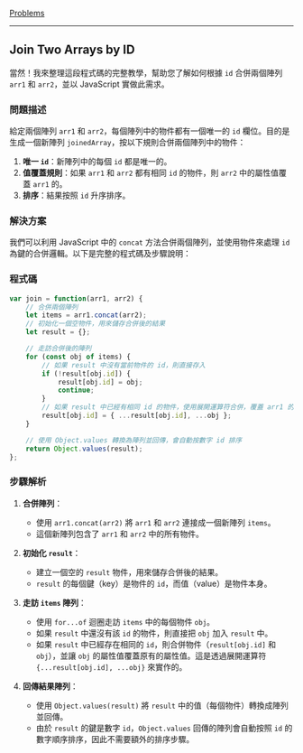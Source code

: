 [Problems](https://leetcode.com/problems/join-two-arrays-by-id/description/?envType=study-plan-v2&envId=30-days-of-javascript)

---

## Join Two Arrays by ID

當然！我來整理這段程式碼的完整教學，幫助您了解如何根據 `id` 合併兩個陣列 `arr1` 和 `arr2`，並以 JavaScript 實做此需求。

### 問題描述

給定兩個陣列 `arr1` 和 `arr2`，每個陣列中的物件都有一個唯一的 `id` 欄位。目的是生成一個新陣列 `joinedArray`，按以下規則合併兩個陣列中的物件：

1. **唯一 `id`**：新陣列中的每個 `id` 都是唯一的。
2. **值覆蓋規則**：如果 `arr1` 和 `arr2` 都有相同 `id` 的物件，則 `arr2` 中的屬性值覆蓋 `arr1` 的。
3. **排序**：結果按照 `id` 升序排序。

### 解決方案

我們可以利用 JavaScript 中的 `concat` 方法合併兩個陣列，並使用物件來處理 `id` 為鍵的合併邏輯。以下是完整的程式碼及步驟說明：

### 程式碼

```javascript
var join = function(arr1, arr2) {
    // 合併兩個陣列
    let items = arr1.concat(arr2);
    // 初始化一個空物件，用來儲存合併後的結果
    let result = {};

    // 走訪合併後的陣列
    for (const obj of items) {
        // 如果 result 中沒有當前物件的 id，則直接存入
        if (!result[obj.id]) {
            result[obj.id] = obj;
            continue;
        }
        // 如果 result 中已經有相同 id 的物件，使用展開運算符合併，覆蓋 arr1 的值
        result[obj.id] = { ...result[obj.id], ...obj };
    }

    // 使用 Object.values 轉換為陣列並回傳，會自動按數字 id 排序
    return Object.values(result);
};
```

### 步驟解析

1. **合併陣列**：
   - 使用 `arr1.concat(arr2)` 將 `arr1` 和 `arr2` 連接成一個新陣列 `items`。
   - 這個新陣列包含了 `arr1` 和 `arr2` 中的所有物件。

2. **初始化 `result`**：
   - 建立一個空的 `result` 物件，用來儲存合併後的結果。
   - `result` 的每個鍵（key）是物件的 `id`，而值（value）是物件本身。

3. **走訪 `items` 陣列**：
   - 使用 `for...of` 迴圈走訪 `items` 中的每個物件 `obj`。
   - 如果 `result` 中還沒有該 `id` 的物件，則直接把 `obj` 加入 `result` 中。
   - 如果 `result` 中已經存在相同的 `id`，則合併物件（`result[obj.id]` 和 `obj`），並讓 `obj` 的屬性值覆蓋原有的屬性值。這是透過展開運算符 `{...result[obj.id], ...obj}` 來實作的。

4. **回傳結果陣列**：
   - 使用 `Object.values(result)` 將 `result` 中的值（每個物件）轉換成陣列並回傳。
   - 由於 `result` 的鍵是數字 `id`，`Object.values` 回傳的陣列會自動按照 `id` 的數字順序排序，因此不需要額外的排序步驟。

